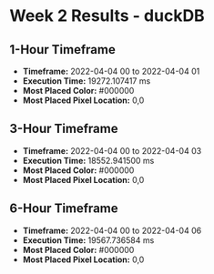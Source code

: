 # Week 2 Results - duckDB

## 1-Hour Timeframe

- **Timeframe:** 2022-04-04 00 to 2022-04-04 01
- **Execution Time:** 19272.107417 ms
- **Most Placed Color:** #000000
- **Most Placed Pixel Location:** 0,0

## 3-Hour Timeframe

- **Timeframe:** 2022-04-04 00 to 2022-04-04 03
- **Execution Time:** 18552.941500 ms
- **Most Placed Color:** #000000
- **Most Placed Pixel Location:** 0,0

## 6-Hour Timeframe

- **Timeframe:** 2022-04-04 00 to 2022-04-04 06
- **Execution Time:** 19567.736584 ms
- **Most Placed Color:** #000000
- **Most Placed Pixel Location:** 0,0
